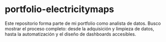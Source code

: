 # portfolio-electricitymaps
Este repositorio forma parte de mi portfolio como analista de datos.   Busco mostrar el proceso completo: desde la adquisición y limpieza de datos, hasta la automatización y el diseño de dashboards accesibles.

